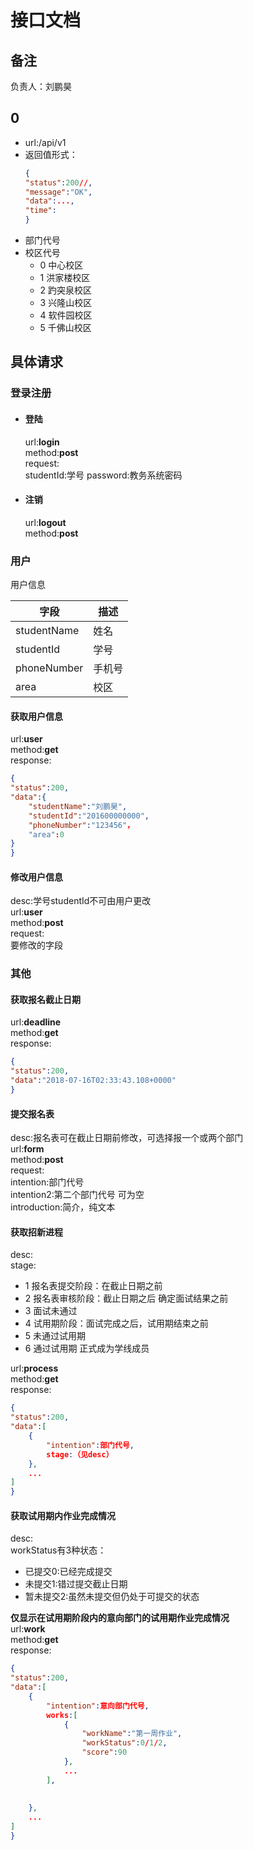 # 接口文档
## 备注
负责人：刘鹏昊

## 0
* url:/api/v1
* 返回值形式：
  ```json
  {
  "status":200//,
  "message":"OK",
  "data":...,
  "time":
  }
  ```
* 部门代号
* 校区代号
  * 0 中心校区
  * 1 洪家楼校区
  * 2 趵突泉校区
  * 3 兴隆山校区
  * 4 软件园校区
  * 5 千佛山校区
  

## 具体请求

### 登录注册
* #### 登陆
  url:**login**  
  method:**post**  
  request:   
  studentId:学号
  password:教务系统密码
 
* #### 注销
  url:**logout**  
  method:**post** 

### 用户
用户信息  

| 字段 | 描述 |
| ------ | ------ |
| studentName | 姓名 |
| studentId | 学号 |
| phoneNumber | 手机号 |
| area | 校区 |

#### 获取用户信息
url:**user**  
method:**get**  
response:  
```json
{
"status":200,
"data":{
    "studentName":"刘鹏昊",
    "studentId":"201600000000",
    "phoneNumber":"123456"，
    "area":0
}
} 
```

#### 修改用户信息
desc:学号studentId不可由用户更改  
url:**user**  
method:**post**  
request:  
要修改的字段

### 其他

#### 获取报名截止日期
url:**deadline**  
method:**get**  
response:  
```json
{
"status":200,
"data":"2018-07-16T02:33:43.108+0000"
}
```

#### 提交报名表
desc:报名表可在截止日期前修改，可选择报一个或两个部门  
url:**form**  
method:**post**  
request:  
intention:部门代号  
intention2:第二个部门代号 可为空  
introduction:简介，纯文本

#### 获取招新进程
desc:  
stage:  
* 1 报名表提交阶段：在截止日期之前 
* 2 报名表审核阶段：截止日期之后 确定面试结果之前
* 3 面试未通过
* 4 试用期阶段：面试完成之后，试用期结束之前
* 5 未通过试用期
* 6 通过试用期 正式成为学线成员  

url:**process**  
method:**get**  
response:  
 ```json
 {
 "status":200,
 "data":[
     {
         "intention":部门代号,
         stage:（见desc）
     },
     ...
 ]
 }
 ``` 


#### 获取试用期内作业完成情况
desc:  
workStatus有3种状态：  
* 已提交0:已经完成提交
* 未提交1:错过提交截止日期
* 暂未提交2:虽然未提交但仍处于可提交的状态  

**仅显示在试用期阶段内的意向部门的试用期作业完成情况**  
url:**work**  
method:**get**  
response:  
```json
{
"status":200,
"data":[
    {
        "intention":意向部门代号,
        works:[
            {
                "workName":"第一周作业",
                "workStatus":0/1/2,
                "score":90
            },
            ...
        ],
        
        
    },
    ...
]
}
```
